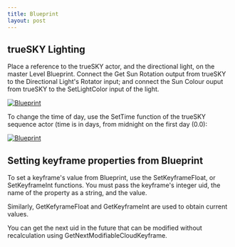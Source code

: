 ```yaml
---
title: Blueprint
layout: post
---
```


trueSKY Lighting
--------------
Place a reference to the trueSKY actor, and the directional light, on the master Level Blueprint. Connect the Get Sun Rotation output from trueSKY to the Directional Light's Rotator input; and connect the Sun Colour ouput from trueSKY to the SetLightColor input of the light.

<a href="SetLightColourDirection.png"><img src="https://simul.co/wp-content/uploads/documentation/html/SetLightColourDirection.png" alt="Blueprint"/></a>

To change the time of day, use the SetTime function of the trueSKY sequence actor (time is in days, from midnight on the first day (0.0):

<a href="SetTime.png"><img src="https://simul.co/wp-content/uploads/documentation/html/SetTime.png" alt="Blueprint" /></a>


Setting keyframe properties from Blueprint
--------------------------------------------------------------------------------------------------

To set a keyframe's value from Blueprint, use the SetKeyframeFloat, or SetKeyframeInt functions. You must pass the keyframe's integer uid, the name of the property as a string, and the value.

Similarly, GetKefyrameFloat and GetKeyframeInt are used to obtain current values.

You can get the next uid in the future that can be modified without recalculation using GetNextModifiableCloudKeyframe. 
